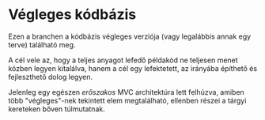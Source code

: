 # Végleges kódbázis

Ezen a branchen a kódbázis végleges verziója (vagy legalábbis annak egy terve) található meg.

A cél vele az, hogy a teljes anyagot lefedő példakód ne teljesen menet közben legyen kitalálva, hanem a cél egy lefektetett, az irányába építhető és fejleszthető dolog legyen.

Jelenleg egy egészen *erőszakos* MVC architektúra lett felhúzva, amiben több "végleges"-nek tekintett elem megtalálható, ellenben részei a tárgyi kereteken bőven túlmutatnak.